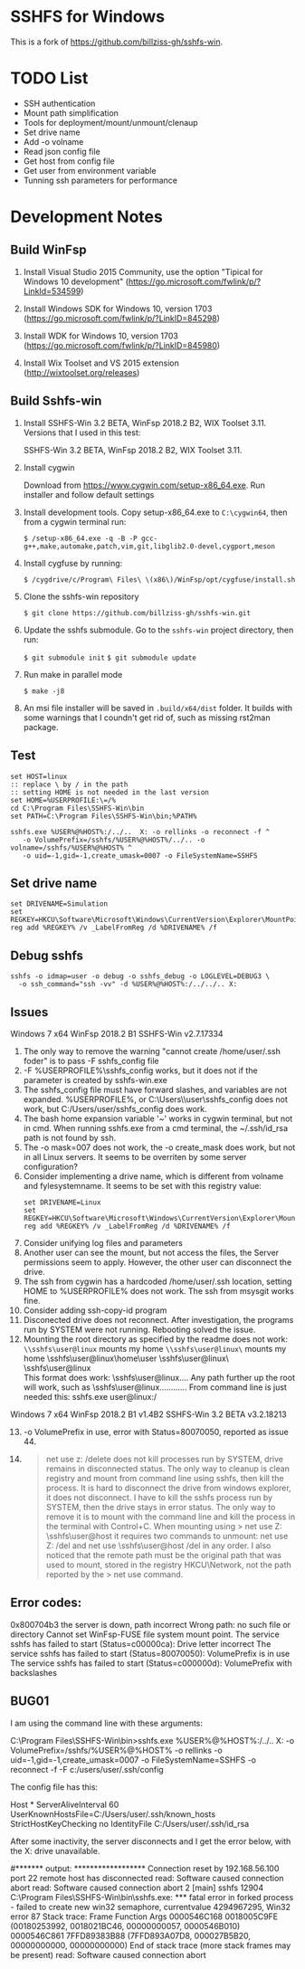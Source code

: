 # SSHFS for Windows

This is a fork of https://github.com/billziss-gh/sshfs-win. 

# TODO List

- SSH authentication
- Mount path simplification
- Tools for deployment/mount/unmount/clenaup
- Set drive name
- Add -o volname
- Read json config file
- Get host from config file
- Get user from environment variable
- Tunning ssh parameters for performance

# Development Notes

## Build WinFsp

1. Install Visual Studio 2015 Community, use the option "Tipical for Windows 10 development"
   (https://go.microsoft.com/fwlink/p/?LinkId=534599)

2. Install Windows SDK for Windows 10, version 1703
   (https://go.microsoft.com/fwlink/p/?LinkID=845298)

3. Install WDK for Windows 10, version 1703
   (https://go.microsoft.com/fwlink/p/?LinkID=845980)

4. Install Wix Toolset and VS 2015 extension
   (http://wixtoolset.org/releases)


## Build Sshfs-win

1. Install SSHFS-Win 3.2 BETA, WinFsp 2018.2 B2, WIX Toolset 3.11. Versions that I used in this test:
   
   SSHFS-Win 3.2 BETA, WinFsp 2018.2 B2, WIX Toolset 3.11.

2. Install cygwin
   
   Download from https://www.cygwin.com/setup-x86_64.exe. Run installer and follow default settings

3. Install development tools. Copy setup-x86_64.exe to `C:\cygwin64`, then from a cygwin terminal run:
   
   `$ /setup-x86_64.exe -q -B -P gcc-g++,make,automake,patch,vim,git,libglib2.0-devel,cygport,meson`

4. Install cygfuse by running:
   
   `$ /cygdrive/c/Program\ Files\ \(x86\)/WinFsp/opt/cygfuse/install.sh`

5. Clone the sshfs-win repository
   
   `$ git clone https://github.com/billziss-gh/sshfs-win.git`

6. Update the sshfs submodule. Go to the `sshfs-win` project directory, then run:
   
   `$ git submodule init`
   `$ git submodule update`

7. Run make in parallel mode 
   
   `$ make -j8`

8. An msi file installer will be saved in `.build/x64/dist` folder. It builds with some warnings that I coundn't get rid of, such as missing rst2man package.


## Test

```
set HOST=linux
:: replace \ by / in the path
:: setting HOME is not needed in the last version
set HOME=%USERPROFILE:\=/%
cd C:\Program Files\SSHFS-Win\bin
set PATH=C:\Program Files\SSHFS-Win\bin;%PATH%

sshfs.exe %USER%@%HOST%:/../..  X: -o rellinks -o reconnect -f ^
   -o VolumePrefix=/sshfs/%USER%@%HOST%/../.. -o volname=/sshfs/%USER%@%HOST% ^
   -o uid=-1,gid=-1,create_umask=0007 -o FileSystemName=SSHFS
```

## Set drive name

```
set DRIVENAME=Simulation
set REGKEY=HKCU\Software\Microsoft\Windows\CurrentVersion\Explorer\MountPoints2\##sshfs#%USER%@%HOST%
reg add %REGKEY% /v _LabelFromReg /d %DRIVENAME% /f
```

Debug sshfs
-----------

```
sshfs -o idmap=user -o debug -o sshfs_debug -o LOGLEVEL=DEBUG3 \
  -o ssh_command="ssh -vv" -d %USER%@%HOST%:/../../.. X:
```

Issues
------

Windows 7 x64
WinFsp 2018.2 B1 
SSHFS-Win v2.7.17334


1.  The only way to remove the warning "cannot create /home/user/.ssh foder" is to pass -F sshfs_config file
2.  -F %USERPROFILE%\\sshfs_config works, but it does not if the parameter is created by sshfs-win.exe
3.  The sshfs_config file must have forward slashes, and variables are not expanded. 
    %USERPROFILE%, or C:\\Users\\\user\\sshfs_config does not work, but C:/Users/user/sshfs_config does work.
4.  The bash home expansion variable '~' works in cygwin terminal, but not in cmd. 
    When running sshfs.exe from a cmd terminal, the ~/.ssh/id_rsa path is not found by ssh.
5.  The -o mask=007 does not work, the -o create_mask does work, but not in all Linux servers. 
    It seems to be overriten by some server configuration?
6.  Consider implementing a drive name, which is different from volname and fylesystemname. 
    It seems to be set with this registry value:
    ```
    set DRIVENAME=Linux
    set REGKEY=HKCU\Software\Microsoft\Windows\CurrentVersion\Explorer\MountPoints2\##sshfs#%USER%@%HOST%
    reg add %REGKEY% /v _LabelFromReg /d %DRIVENAME% /f
    ```
7.  Consider unifying log files and parameters
8.  Another user can see the mount, but not access the files, the Server permissions seem to apply. 
    However, the other user can disconnect the drive.
9.  The ssh from cygwin has a hardcoded /home/user/.ssh location, setting HOME to %USERPROFILE% does not work. 
    The ssh from msysgit works fine.
10. Consider adding ssh-copy-id program
11. Disconected drive does not reconnect. After investigation, the programs run by SYSTEM were not running. 
    Rebooting solved the issue.
12. Mounting the root directory as specified by the readme does not work: 
    `\\sshfs\user@linux` mounts my home
    `\\sshfs\user@linux\` mounts my home
    \\sshfs\user@linux\\home\user
    \\sshfs\user@linux\\
    \\sshfs\user@linux\
    This format does work: 
    \\sshfs\user@linux\..\..
    Any path further up the root will work, such as \\sshfs\user@linux\..\..\..\..\..\..
    From command line is just needed this: sshfs.exe user@linux:/


Windows 7 x64
WinFsp 2018.2 B1 v1.4B2
SSHFS-Win 3.2 BETA v3.2.18213


13. -o VolumePrefix in use, error with Status=80070050, reported as issue 44.
14. > net use z: /delete does not kill processes run by SYSTEM, drive remains in disconnected status. 
    The only way to cleanup is clean registry and mount from command line using sshfs, then kill the process.
    It is hard to disconnect the drive from windows explorer, it does not disconnect.
    I have to kill the sshfs process run by SYSTEM, then the drive stays in error status. The only way to remove it is to mount with the command line and kill the process in the terminal with Control+C.
    When mounting using > net use Z: \\sshfs\user@host it requires two commands to unmount:
    > net use Z: /del
    and
    > net use \\sshfs\user@host /del
    in any order.
    I also noticed that the remote path must be the original path that was used to mount, stored in the registry HKCU\Network, not the path reported by the > net use command.


Error codes:
-----------

0x800704b3 the server is down, path incorrect
Wrong path: no such file or directory
Cannot set WinFsp-FUSE file system mount point. 
  The service sshfs has failed to start (Status=c00000ca): Drive letter incorrect
  The service sshfs has failed to start (Status=80070050): VolumePrefix is in use
  The service sshfs has failed to start (Status=c000000d): VolumePrefix with backslashes


BUG01
-----

I am using the command line with these arguments:

C:\Program Files\SSHFS-Win\bin>sshfs.exe %USER%@%HOST%:/../..  X: -o VolumePrefix=/sshfs/%USER%@%HOST% -o rellinks -o uid=-1,gid=-1,create_umask=0007 -o FileSystemName=SSHFS -o reconnect -f -F c:/users/user/.ssh/config

The config file has this:

Host *
   ServerAliveInterval 60
   UserKnownHostsFile=C:/Users/user/.ssh/known_hosts
   StrictHostKeyChecking no
   IdentityFile C:/Users/user/.ssh/id_rsa

After some inactivity, the server disconnects and I get the error below, with the X: drive unavailable.  

#*******  output: ******************
Connection reset by 192.168.56.100 port 22
remote host has disconnected
read: Software caused connection abort
read: Software caused connection abort
      2 [main] sshfs 12904 C:\Program Files\SSHFS-Win\bin\sshfs.exe: *** fatal error in forked process - failed to create new win32 semaphore, currentvalue 4294967295, Win32 error 87
Stack trace:
Frame        Function    Args
0000546C168  0018005C9FE (00180253992, 0018021BC46, 00000000057, 0000546B010)
0000546C861  7FFD89383B88 (7FFD893A07D8, 000027B5B20, 00000000000, 00000000000)
End of stack trace (more stack frames may be present)
read: Software caused connection abort

